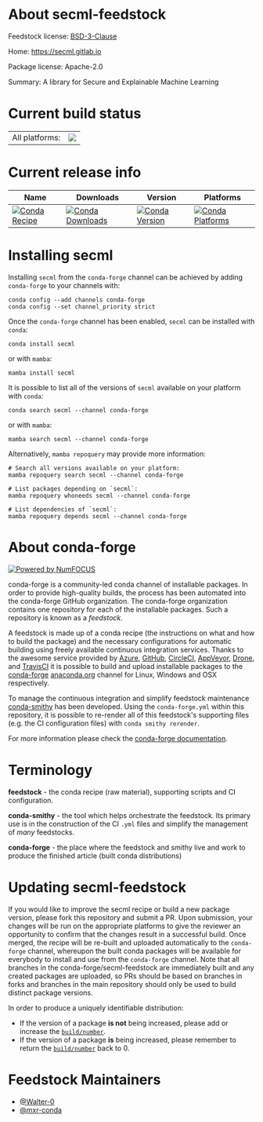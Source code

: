 About secml-feedstock
=====================

Feedstock license: [BSD-3-Clause](https://github.com/conda-forge/secml-feedstock/blob/main/LICENSE.txt)

Home: https://secml.gitlab.io

Package license: Apache-2.0

Summary: A library for Secure and Explainable Machine Learning

Current build status
====================


<table><tr><td>All platforms:</td>
    <td>
      <a href="https://dev.azure.com/conda-forge/feedstock-builds/_build/latest?definitionId=13661&branchName=main">
        <img src="https://dev.azure.com/conda-forge/feedstock-builds/_apis/build/status/secml-feedstock?branchName=main">
      </a>
    </td>
  </tr>
</table>

Current release info
====================

| Name | Downloads | Version | Platforms |
| --- | --- | --- | --- |
| [![Conda Recipe](https://img.shields.io/badge/recipe-secml-green.svg)](https://anaconda.org/conda-forge/secml) | [![Conda Downloads](https://img.shields.io/conda/dn/conda-forge/secml.svg)](https://anaconda.org/conda-forge/secml) | [![Conda Version](https://img.shields.io/conda/vn/conda-forge/secml.svg)](https://anaconda.org/conda-forge/secml) | [![Conda Platforms](https://img.shields.io/conda/pn/conda-forge/secml.svg)](https://anaconda.org/conda-forge/secml) |

Installing secml
================

Installing `secml` from the `conda-forge` channel can be achieved by adding `conda-forge` to your channels with:

```
conda config --add channels conda-forge
conda config --set channel_priority strict
```

Once the `conda-forge` channel has been enabled, `secml` can be installed with `conda`:

```
conda install secml
```

or with `mamba`:

```
mamba install secml
```

It is possible to list all of the versions of `secml` available on your platform with `conda`:

```
conda search secml --channel conda-forge
```

or with `mamba`:

```
mamba search secml --channel conda-forge
```

Alternatively, `mamba repoquery` may provide more information:

```
# Search all versions available on your platform:
mamba repoquery search secml --channel conda-forge

# List packages depending on `secml`:
mamba repoquery whoneeds secml --channel conda-forge

# List dependencies of `secml`:
mamba repoquery depends secml --channel conda-forge
```


About conda-forge
=================

[![Powered by
NumFOCUS](https://img.shields.io/badge/powered%20by-NumFOCUS-orange.svg?style=flat&colorA=E1523D&colorB=007D8A)](https://numfocus.org)

conda-forge is a community-led conda channel of installable packages.
In order to provide high-quality builds, the process has been automated into the
conda-forge GitHub organization. The conda-forge organization contains one repository
for each of the installable packages. Such a repository is known as a *feedstock*.

A feedstock is made up of a conda recipe (the instructions on what and how to build
the package) and the necessary configurations for automatic building using freely
available continuous integration services. Thanks to the awesome service provided by
[Azure](https://azure.microsoft.com/en-us/services/devops/), [GitHub](https://github.com/),
[CircleCI](https://circleci.com/), [AppVeyor](https://www.appveyor.com/),
[Drone](https://cloud.drone.io/welcome), and [TravisCI](https://travis-ci.com/)
it is possible to build and upload installable packages to the
[conda-forge](https://anaconda.org/conda-forge) [anaconda.org](https://anaconda.org/)
channel for Linux, Windows and OSX respectively.

To manage the continuous integration and simplify feedstock maintenance
[conda-smithy](https://github.com/conda-forge/conda-smithy) has been developed.
Using the ``conda-forge.yml`` within this repository, it is possible to re-render all of
this feedstock's supporting files (e.g. the CI configuration files) with ``conda smithy rerender``.

For more information please check the [conda-forge documentation](https://conda-forge.org/docs/).

Terminology
===========

**feedstock** - the conda recipe (raw material), supporting scripts and CI configuration.

**conda-smithy** - the tool which helps orchestrate the feedstock.
                   Its primary use is in the construction of the CI ``.yml`` files
                   and simplify the management of *many* feedstocks.

**conda-forge** - the place where the feedstock and smithy live and work to
                  produce the finished article (built conda distributions)


Updating secml-feedstock
========================

If you would like to improve the secml recipe or build a new
package version, please fork this repository and submit a PR. Upon submission,
your changes will be run on the appropriate platforms to give the reviewer an
opportunity to confirm that the changes result in a successful build. Once
merged, the recipe will be re-built and uploaded automatically to the
`conda-forge` channel, whereupon the built conda packages will be available for
everybody to install and use from the `conda-forge` channel.
Note that all branches in the conda-forge/secml-feedstock are
immediately built and any created packages are uploaded, so PRs should be based
on branches in forks and branches in the main repository should only be used to
build distinct package versions.

In order to produce a uniquely identifiable distribution:
 * If the version of a package **is not** being increased, please add or increase
   the [``build/number``](https://docs.conda.io/projects/conda-build/en/latest/resources/define-metadata.html#build-number-and-string).
 * If the version of a package **is** being increased, please remember to return
   the [``build/number``](https://docs.conda.io/projects/conda-build/en/latest/resources/define-metadata.html#build-number-and-string)
   back to 0.

Feedstock Maintainers
=====================

* [@Walter-0](https://github.com/Walter-0/)
* [@mxr-conda](https://github.com/mxr-conda/)

